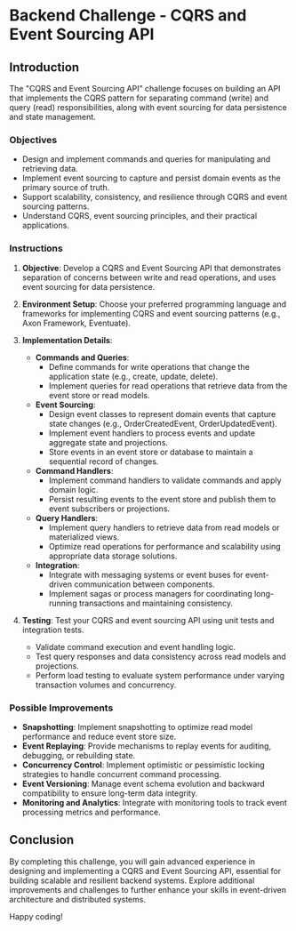 # Backend Challenge - CQRS and Event Sourcing API

## Introduction

The "CQRS and Event Sourcing API" challenge focuses on building an API that implements the CQRS pattern for separating command (write) and query (read) responsibilities, along with event sourcing for data persistence and state management.

### Objectives

- Design and implement commands and queries for manipulating and retrieving data.
- Implement event sourcing to capture and persist domain events as the primary source of truth.
- Support scalability, consistency, and resilience through CQRS and event sourcing patterns.
- Understand CQRS, event sourcing principles, and their practical applications.

### Instructions

1. **Objective**: Develop a CQRS and Event Sourcing API that demonstrates separation of concerns between write and read operations, and uses event sourcing for data persistence.

2. **Environment Setup**: Choose your preferred programming language and frameworks for implementing CQRS and event sourcing patterns (e.g., Axon Framework, Eventuate).

3. **Implementation Details**: 
   - **Commands and Queries**:
     - Define commands for write operations that change the application state (e.g., create, update, delete).
     - Implement queries for read operations that retrieve data from the event store or read models.
   - **Event Sourcing**:
     - Design event classes to represent domain events that capture state changes (e.g., OrderCreatedEvent, OrderUpdatedEvent).
     - Implement event handlers to process events and update aggregate state and projections.
     - Store events in an event store or database to maintain a sequential record of changes.
   - **Command Handlers**:
     - Implement command handlers to validate commands and apply domain logic.
     - Persist resulting events to the event store and publish them to event subscribers or projections.
   - **Query Handlers**:
     - Implement query handlers to retrieve data from read models or materialized views.
     - Optimize read operations for performance and scalability using appropriate data storage solutions.
   - **Integration**:
     - Integrate with messaging systems or event buses for event-driven communication between components.
     - Implement sagas or process managers for coordinating long-running transactions and maintaining consistency.
   
4. **Testing**: Test your CQRS and event sourcing API using unit tests and integration tests.
   - Validate command execution and event handling logic.
   - Test query responses and data consistency across read models and projections.
   - Perform load testing to evaluate system performance under varying transaction volumes and concurrency.

### Possible Improvements

- **Snapshotting**: Implement snapshotting to optimize read model performance and reduce event store size.
- **Event Replaying**: Provide mechanisms to replay events for auditing, debugging, or rebuilding state.
- **Concurrency Control**: Implement optimistic or pessimistic locking strategies to handle concurrent command processing.
- **Event Versioning**: Manage event schema evolution and backward compatibility to ensure long-term data integrity.
- **Monitoring and Analytics**: Integrate with monitoring tools to track event processing metrics and performance.

## Conclusion

By completing this challenge, you will gain advanced experience in designing and implementing a CQRS and Event Sourcing API, essential for building scalable and resilient backend systems. Explore additional improvements and challenges to further enhance your skills in event-driven architecture and distributed systems.

Happy coding!
